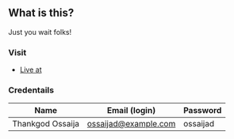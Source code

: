 ## What is this?

Just you wait folks!

### Visit ###
* [Live at](https://wes-stores-tcaesqhjgm.now.sh)

### Credentails ###

|Name|Email (login)|Password|
|---|---|---|
|Thankgod Ossaija|ossaijad@example.com|ossaijad|
